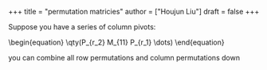 +++
title = "permutation matricies"
author = ["Houjun Liu"]
draft = false
+++

Suppose you have a series of column pivots:

\begin{equation}
\qty(P\_{r\_2} M\_{11} P\_{r\_1} \dots)
\end{equation}

you can combine all row permutations and column permutations down
